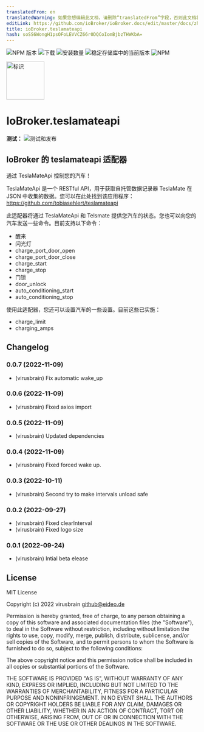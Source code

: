 ```yaml
---
translatedFrom: en
translatedWarning: 如果您想编辑此文档，请删除“translatedFrom”字段，否则此文档将再次自动翻译
editLink: https://github.com/ioBroker/ioBroker.docs/edit/master/docs/zh-cn/adapterref/iobroker.teslamateapi/README.md
title: ioBroker.teslamateapi
hash: soSS6WongH1psOFoLEVVCZ66r0DQCoIomBjbzTHWKbA=
---
```

![NPM 版本](https://img.shields.io/npm/v/iobroker.teslamateapi.svg)
![下载](https://img.shields.io/npm/dm/iobroker.teslamateapi.svg)
![安装数量](https://iobroker.live/badges/teslamateapi-installed.svg)
![稳定存储库中的当前版本](https://iobroker.live/badges/teslamateapi-stable.svg)
![NPM](https://nodei.co/npm/iobroker.teslamateapi.png?downloads=true)

<img src="/admin/teslamate.svg" alt="标识" style="max-width: 100%;" width="100">

# IoBroker.teslamateapi
**测试：** ![测试和发布](https://github.com/virusbrain/ioBroker.teslamateapi/workflows/Test%20and%20Release/badge.svg)

## IoBroker 的 teslamateapi 适配器
通过 TeslaMateApi 控制您的汽车！

TeslaMateApi 是一个 RESTful API，用于获取自托管数据记录器 TeslaMate 在 JSON 中收集的数据。您可以在此处找到该应用程序：https://github.com/tobiasehlert/teslamateapi

此适配器将通过 TeslaMateApi 和 Telsmate 提供您汽车的状态。您也可以向您的汽车发送一些命令。目前支持以下命令：

- 醒来
- 闪光灯
- charge_port_door_open
- charge_port_door_close
- charge_start
- charge_stop
- 门锁
- door_unlock
- auto_conditioning_start
- auto_conditioning_stop

使用此适配器，您还可以设置汽车的一些设置。目前这些已实施：

- charge_limit
- charging_amps

## Changelog
<!--
    Placeholder for the next version (at the beginning of the line):
    ### **WORK IN PROGRESS**
-->
### 0.0.7 (2022-11-09)
* (virusbrain) Fix automatic wake_up

### 0.0.6 (2022-11-09)
* (virusbrain) Fixed axios import

### 0.0.5 (2022-11-09)
* (virusbrain) Updated dependencies

### 0.0.4 (2022-11-09)
* (virusbrain) Fixed forced wake up.

### 0.0.3 (2022-10-11)
* (virusbrain) Second try to make intervals unload safe

### 0.0.2 (2022-09-27)
* (virusbrain) Fixed clearInterval
* (virusbrain) Fixed logo size

### 0.0.1 (2022-09-24)
* (virusbrain) Intial beta elease

## License
MIT License

Copyright (c) 2022 virusbrain <github@eideo.de>

Permission is hereby granted, free of charge, to any person obtaining a copy
of this software and associated documentation files (the "Software"), to deal
in the Software without restriction, including without limitation the rights
to use, copy, modify, merge, publish, distribute, sublicense, and/or sell
copies of the Software, and to permit persons to whom the Software is
furnished to do so, subject to the following conditions:

The above copyright notice and this permission notice shall be included in all
copies or substantial portions of the Software.

THE SOFTWARE IS PROVIDED "AS IS", WITHOUT WARRANTY OF ANY KIND, EXPRESS OR
IMPLIED, INCLUDING BUT NOT LIMITED TO THE WARRANTIES OF MERCHANTABILITY,
FITNESS FOR A PARTICULAR PURPOSE AND NONINFRINGEMENT. IN NO EVENT SHALL THE
AUTHORS OR COPYRIGHT HOLDERS BE LIABLE FOR ANY CLAIM, DAMAGES OR OTHER
LIABILITY, WHETHER IN AN ACTION OF CONTRACT, TORT OR OTHERWISE, ARISING FROM,
OUT OF OR IN CONNECTION WITH THE SOFTWARE OR THE USE OR OTHER DEALINGS IN THE
SOFTWARE.